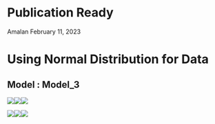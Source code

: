 Publication Ready
================
Amalan
February 11, 2023

# Using Normal Distribution for Data

## Model : Model_3

![](C:\Work\PhD\Simulation\RS_vs_OS_vs_MROS\Poisson%20Regression\Two_Variable\Normal_Distribution\Publication_Ready\Model_3\Publication_Ready_files/figure-gfm/Identical%20r0%20Plots-1.png)<!-- -->![](C:\Work\PhD\Simulation\RS_vs_OS_vs_MROS\Poisson%20Regression\Two_Variable\Normal_Distribution\Publication_Ready\Model_3\Publication_Ready_files/figure-gfm/Identical%20r0%20Plots-2.png)<!-- -->![](C:\Work\PhD\Simulation\RS_vs_OS_vs_MROS\Poisson%20Regression\Two_Variable\Normal_Distribution\Publication_Ready\Model_3\Publication_Ready_files/figure-gfm/Identical%20r0%20Plots-3.png)<!-- -->

![](C:\Work\PhD\Simulation\RS_vs_OS_vs_MROS\Poisson%20Regression\Two_Variable\Normal_Distribution\Publication_Ready\Model_3\Publication_Ready_files/figure-gfm/All%20Plots-1.png)<!-- -->![](C:\Work\PhD\Simulation\RS_vs_OS_vs_MROS\Poisson%20Regression\Two_Variable\Normal_Distribution\Publication_Ready\Model_3\Publication_Ready_files/figure-gfm/All%20Plots-2.png)<!-- -->![](C:\Work\PhD\Simulation\RS_vs_OS_vs_MROS\Poisson%20Regression\Two_Variable\Normal_Distribution\Publication_Ready\Model_3\Publication_Ready_files/figure-gfm/All%20Plots-3.png)<!-- -->
